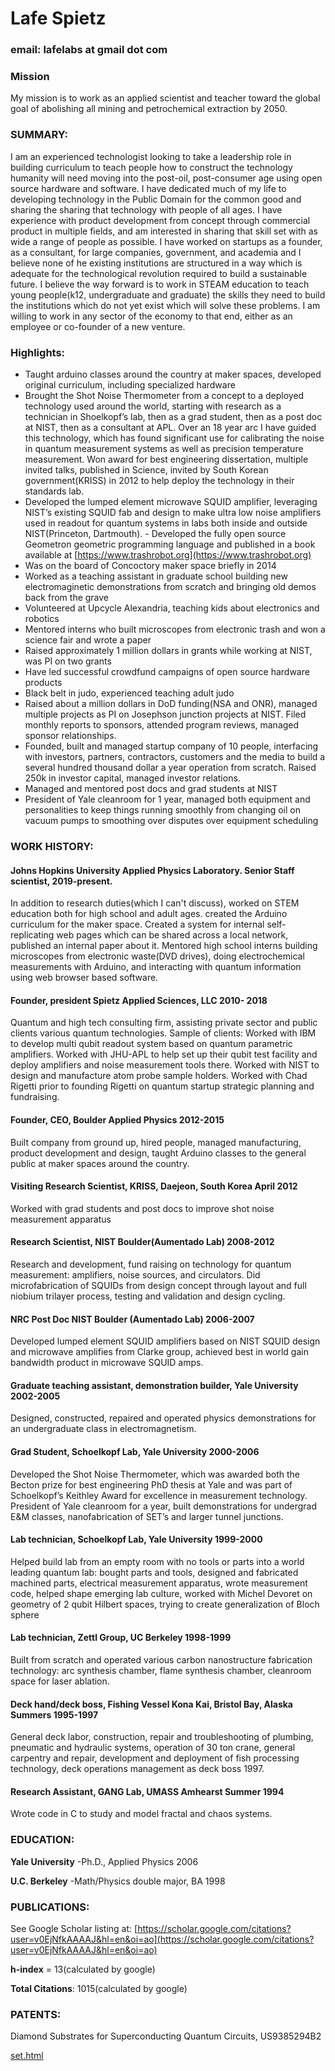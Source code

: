 # Lafe Spietz

### email: lafelabs at gmail dot com

### Mission

My mission is to work as an applied scientist and teacher toward the global goal of abolishing all mining and petrochemical extraction by 2050.  

### SUMMARY:  

I am an experienced technologist looking to take a leadership role in building curriculum to teach people how to construct the technology humanity will need moving into the post-oil, post-consumer age using open source hardware and software.  I have dedicated much of my life to developing technology in the Public Domain for the common good and sharing the sharing that technology with people of all ages.  I have experience with product development from concept through commercial product in multiple fields, and am interested in sharing that skill set with as wide a range of people as possible.  I have worked on startups as a founder, as a consultant, for large companies, government, and academia and I believe none of he existing institutions are structured in a way which is adequate for the technological revolution required to build a sustainable future.  I believe the way forward is to work in STEAM education to teach young people(k12, undergraduate and graduate) the skills they need to build the institutions which do not yet exist which will solve these problems.  I am willing to work in any sector of the economy to that end, either as an employee or co-founder of a new venture.

### Highlights:

 - Taught arduino classes around the country at maker spaces, developed original curriculum, including specialized hardware
 - Brought the Shot Noise Thermometer from a concept to a deployed technology used around the world, starting with research as a technician in Shoelkopf’s lab, then as a grad student, then as a post doc at NIST, then as a consultant at APL.  Over an 18 year arc I have guided this technology, which has found significant use for calibrating the noise in quantum measurement systems as well as precision temperature measurement.  Won award for best engineering dissertation, multiple invited talks, published in Science, invited by South Korean government(KRISS) in 2012 to help deploy the technology in their standards lab.
 - Developed the lumped element microwave SQUID amplifier, leveraging NIST’s existing SQUID fab and design to make ultra low noise amplifiers used in readout for quantum systems in labs both inside and outside NIST(Princeton, Dartmouth). - Developed the fully open source Geometron geometric programming language and published in a book available at [https://www.trashrobot.org](https://www.trashrobot.org)
 - Was on the board of Concoctory maker space briefly in 2014
 - Worked as a teaching assistant in graduate school building new electromaginetic demonstrations from scratch and bringing old demos back from the grave 
 - Volunteered at Upcycle Alexandria, teaching kids about electronics and robotics
 - Mentored interns who built microscopes from electronic trash and won a science fair and wrote a paper 
 - Raised approximately 1 million dollars in grants while working at NIST, was PI on two grants
 - Have led successful crowdfund campaigns of open source hardware products
 - Black belt in judo, experienced teaching adult judo
 - Raised about a million dollars in DoD funding(NSA and ONR), managed multiple projects as PI on Josephson junction projects at NIST. Filed monthly reports to sponsors, attended program reviews, managed sponsor relationships.
 - Founded, built and managed startup company of 10 people, interfacing with investors, partners, contractors, customers and the media to build a several hundred thousand dollar a year operation from scratch. Raised 250k in investor capital, managed investor relations.
 - Managed and mentored post docs and grad students at NIST
 - President of Yale cleanroom for 1 year, managed both equipment and personalities to keep things running smoothly from changing oil on vacuum pumps to smoothing over disputes over equipment scheduling

### WORK HISTORY: 

#### Johns Hopkins University Applied Physics Laboratory. Senior Staff scientist, 2019-present.  

In addition to research duties(which I can't discuss), worked on STEM education both for high school and adult ages. created the Arduino curriculum for the maker space.  Created a system for internal self-replicating web pages which can be shared across a local network, published an internal paper about it.  Mentored high school interns building microscopes from electronic waste(DVD drives), doing electrochemical measurements with Arduino, and interacting with quantum information using web browser based software.  

#### Founder, president Spietz Applied Sciences, LLC				        2010- 2018

Quantum and high tech consulting firm, assisting private sector and public clients  various quantum technologies.  Sample of clients:  Worked with IBM to develop multi qubit readout system based on quantum parametric amplifiers.  Worked with JHU-APL to help set up their qubit test facility and deploy amplifiers and noise measurement tools there. Worked with NIST to design and manufacture atom probe sample holders.  Worked with Chad Rigetti prior to founding Rigetti on quantum startup strategic planning and fundraising.

#### Founder, CEO, Boulder Applied Physics	             		   	        2012-2015
 
Built company from ground up, hired people, managed manufacturing, product development and design, taught Arduino classes to the general public at maker spaces around the country.

#### Visiting Research Scientist, KRISS, Daejeon, South Korea        April 2012

Worked with grad students and post docs to improve shot noise measurement apparatus

#### Research Scientist, NIST Boulder(Aumentado Lab)  			          2008-2012 

Research and development, fund raising on technology for quantum measurement: amplifiers, noise sources, and circulators.  Did microfabrication of SQUIDs from design concept through layout and full niobium trilayer process, testing and validation and design cycling.

#### NRC Post Doc NIST Boulder (Aumentado Lab)                 				2006-2007                                              

Developed lumped element SQUID amplifiers based on NIST SQUID design and microwave amplifies from Clarke group, achieved best in world gain bandwidth product in microwave SQUID amps. 

#### Graduate teaching assistant, demonstration builder, Yale University 2002-2005

Designed, constructed, repaired and operated physics demonstrations for an undergraduate class in electromagnetism.

#### Grad Student, Schoelkopf Lab, Yale University				              2000-2006

Developed the Shot Noise Thermometer, which was awarded both the Becton prize for best engineering PhD thesis at Yale and was part of Schoelkopf’s Keithley Award for excellence in measurement technology.  President of Yale cleanroom for a year, built demonstrations for undergrad E&M classes, nanofabrication of SET’s and larger tunnel junctions.

#### Lab technician, Schoelkopf Lab, Yale University                                       	             1999-2000

Helped build lab from an empty room with no tools or parts into a world leading quantum lab: bought parts and tools, designed and fabricated machined parts, electrical measurement apparatus, wrote measurement code, helped shape emerging lab culture, worked with Michel Devoret on geometry of 2 qubit Hilbert spaces, trying to create generalization of Bloch sphere

#### Lab technician, Zettl Group, UC Berkeley	             				1998-1999

Built from scratch and operated various carbon nanostructure fabrication technology: arc synthesis chamber, flame synthesis chamber, cleanroom space for laser ablation.


#### Deck hand/deck boss, Fishing Vessel Kona Kai, Bristol Bay, Alaska	   Summers 1995-1997   	

General deck labor, construction, repair and troubleshooting of plumbing, pneumatic and hydraulic systems, operation of 30 ton crane, general carpentry and repair, development and deployment of fish processing technology, deck operations management as deck boss 1997.

#### Research Assistant, GANG Lab, UMASS Amhearst	             	            Summer 1994

Wrote code in C to study and model fractal and chaos systems.

### EDUCATION:

**Yale University**						-Ph.D., Applied Physics 2006

**U.C. Berkeley**              				-Math/Physics double major, BA 1998

### PUBLICATIONS:

See Google Scholar listing at: [https://scholar.google.com/citations?user=v0EjNfkAAAAJ&hl=en&oi=ao](https://scholar.google.com/citations?user=v0EjNfkAAAAJ&hl=en&oi=ao)

**h-index** = 13(calculated by google)

**Total Citations**: 1015(calculated by google)

### PATENTS:

Diamond Substrates for Superconducting Quantum Circuits, US9385294B2


[set.html](set.html)


